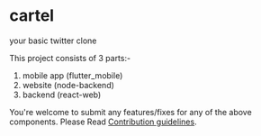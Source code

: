 # cartel
your basic twitter clone

This project consists of 3 parts:-
1) mobile app (flutter_mobile)
2) website (node-backend)
3) backend (react-web)

You're welcome to submit any features/fixes for any of the above components.
Please Read [Contribution guidelines](https://github.com/raffleberry/cartel/issues/14).
